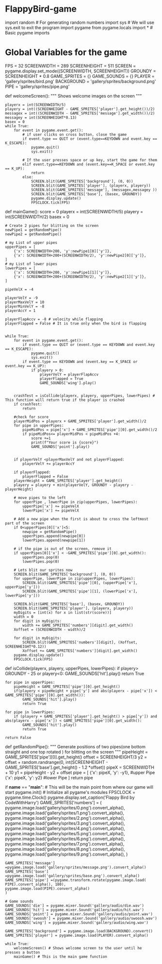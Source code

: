 # FlappyBird-game
import random # For generating random numbers
import sys # We will use sys.exit to exit the program
import pygame
from pygame.locals import * # Basic pygame imports

# Global Variables for the game
FPS = 32
SCREENWIDTH = 289
SCREENHEIGHT = 511
SCREEN = pygame.display.set_mode((SCREENWIDTH, SCREENHEIGHT))
GROUNDY = SCREENHEIGHT * 0.8
GAME_SPRITES = {}
GAME_SOUNDS = {}
PLAYER = 'gallery/sprites/bird.png'
BACKGROUND = 'gallery/sprites/background.png'
PIPE = 'gallery/sprites/pipe.png'

def welcomeScreen():
    """
    Shows welcome images on the screen
    """

    playerx = int(SCREENWIDTH/5)
    playery = int((SCREENHEIGHT - GAME_SPRITES['player'].get_height())/2)
    messagex = int((SCREENWIDTH - GAME_SPRITES['message'].get_width())/2)
    messagey = int(SCREENHEIGHT*0.13)
    basex = 0
    while True:
        for event in pygame.event.get():
            # if user clicks on cross button, close the game
            if event.type == QUIT or (event.type==KEYDOWN and event.key == K_ESCAPE):
                pygame.quit()
                sys.exit()

            # If the user presses space or up key, start the game for them
            elif event.type==KEYDOWN and (event.key==K_SPACE or event.key == K_UP):
                return
            else:
                SCREEN.blit(GAME_SPRITES['background'], (0, 0))    
                SCREEN.blit(GAME_SPRITES['player'], (playerx, playery))    
                SCREEN.blit(GAME_SPRITES['message'], (messagex,messagey ))    
                SCREEN.blit(GAME_SPRITES['base'], (basex, GROUNDY))    
                pygame.display.update()
                FPSCLOCK.tick(FPS)

def mainGame():
    score = 0
    playerx = int(SCREENWIDTH/5)
    playery = int(SCREENWIDTH/2)
    basex = 0

    # Create 2 pipes for blitting on the screen
    newPipe1 = getRandomPipe()
    newPipe2 = getRandomPipe()

    # my List of upper pipes
    upperPipes = [
        {'x': SCREENWIDTH+200, 'y':newPipe1[0]['y']},
        {'x': SCREENWIDTH+200+(SCREENWIDTH/2), 'y':newPipe2[0]['y']},
    ]
    # my List of lower pipes
    lowerPipes = [
        {'x': SCREENWIDTH+200, 'y':newPipe1[1]['y']},
        {'x': SCREENWIDTH+200+(SCREENWIDTH/2), 'y':newPipe2[1]['y']},
    ]

    pipeVelX = -4

    playerVelY = -9
    playerMaxVelY = 10
    playerMinVelY = -8
    playerAccY = 1

    playerFlapAccv = -8 # velocity while flapping
    playerFlapped = False # It is true only when the bird is flapping


    while True:
        for event in pygame.event.get():
            if event.type == QUIT or (event.type == KEYDOWN and event.key == K_ESCAPE):
                pygame.quit()
                sys.exit()
            if event.type == KEYDOWN and (event.key == K_SPACE or event.key == K_UP):
                if playery > 0:
                    playerVelY = playerFlapAccv
                    playerFlapped = True
                    GAME_SOUNDS['wing'].play()


        crashTest = isCollide(playerx, playery, upperPipes, lowerPipes) # This function will return true if the player is crashed
        if crashTest:
            return     

        #check for score
        playerMidPos = playerx + GAME_SPRITES['player'].get_width()/2
        for pipe in upperPipes:
            pipeMidPos = pipe['x'] + GAME_SPRITES['pipe'][0].get_width()/2
            if pipeMidPos<= playerMidPos < pipeMidPos +4:
                score +=1
                print(f"Your score is {score}") 
                GAME_SOUNDS['point'].play()


        if playerVelY <playerMaxVelY and not playerFlapped:
            playerVelY += playerAccY

        if playerFlapped:
            playerFlapped = False            
        playerHeight = GAME_SPRITES['player'].get_height()
        playery = playery + min(playerVelY, GROUNDY - playery - playerHeight)

        # move pipes to the left
        for upperPipe , lowerPipe in zip(upperPipes, lowerPipes):
            upperPipe['x'] += pipeVelX
            lowerPipe['x'] += pipeVelX

        # Add a new pipe when the first is about to cross the leftmost part of the screen
        if 0<upperPipes[0]['x']<5:
            newpipe = getRandomPipe()
            upperPipes.append(newpipe[0])
            lowerPipes.append(newpipe[1])

        # if the pipe is out of the screen, remove it
        if upperPipes[0]['x'] < -GAME_SPRITES['pipe'][0].get_width():
            upperPipes.pop(0)
            lowerPipes.pop(0)
        
        # Lets blit our sprites now
        SCREEN.blit(GAME_SPRITES['background'], (0, 0))
        for upperPipe, lowerPipe in zip(upperPipes, lowerPipes):
            SCREEN.blit(GAME_SPRITES['pipe'][0], (upperPipe['x'], upperPipe['y']))
            SCREEN.blit(GAME_SPRITES['pipe'][1], (lowerPipe['x'], lowerPipe['y']))

        SCREEN.blit(GAME_SPRITES['base'], (basex, GROUNDY))
        SCREEN.blit(GAME_SPRITES['player'], (playerx, playery))
        myDigits = [int(x) for x in list(str(score))]
        width = 0
        for digit in myDigits:
            width += GAME_SPRITES['numbers'][digit].get_width()
        Xoffset = (SCREENWIDTH - width)/2

        for digit in myDigits:
            SCREEN.blit(GAME_SPRITES['numbers'][digit], (Xoffset, SCREENHEIGHT*0.12))
            Xoffset += GAME_SPRITES['numbers'][digit].get_width()
        pygame.display.update()
        FPSCLOCK.tick(FPS)

def isCollide(playerx, playery, upperPipes, lowerPipes):
    if playery> GROUNDY - 25  or playery<0:
        GAME_SOUNDS['hit'].play()
        return True
    
    for pipe in upperPipes:
        pipeHeight = GAME_SPRITES['pipe'][0].get_height()
        if(playery < pipeHeight + pipe['y'] and abs(playerx - pipe['x']) < GAME_SPRITES['pipe'][0].get_width()):
            GAME_SOUNDS['hit'].play()
            return True

    for pipe in lowerPipes:
        if (playery + GAME_SPRITES['player'].get_height() > pipe['y']) and abs(playerx - pipe['x']) < GAME_SPRITES['pipe'][0].get_width():
            GAME_SOUNDS['hit'].play()
            return True

    return False

def getRandomPipe():
    """
    Generate positions of two pipes(one bottom straight and one top rotated ) for blitting on the screen
    """
    pipeHeight = GAME_SPRITES['pipe'][0].get_height()
    offset = SCREENHEIGHT/3
    y2 = offset + random.randrange(0, int(SCREENHEIGHT - GAME_SPRITES['base'].get_height()  - 1.2 *offset))
    pipeX = SCREENWIDTH + 10
    y1 = pipeHeight - y2 + offset
    pipe = [
        {'x': pipeX, 'y': -y1}, #upper Pipe
        {'x': pipeX, 'y': y2} #lower Pipe
    ]
    return pipe






if __name__ == "__main__":
    # This will be the main point from where our game will start
    pygame.init() # Initialize all pygame's modules
    FPSCLOCK = pygame.time.Clock()
    pygame.display.set_caption('Flappy Bird by CodeWithHarry')
    GAME_SPRITES['numbers'] = ( 
        pygame.image.load('gallery/sprites/0.png').convert_alpha(),
        pygame.image.load('gallery/sprites/1.png').convert_alpha(),
        pygame.image.load('gallery/sprites/2.png').convert_alpha(),
        pygame.image.load('gallery/sprites/3.png').convert_alpha(),
        pygame.image.load('gallery/sprites/4.png').convert_alpha(),
        pygame.image.load('gallery/sprites/5.png').convert_alpha(),
        pygame.image.load('gallery/sprites/6.png').convert_alpha(),
        pygame.image.load('gallery/sprites/7.png').convert_alpha(),
        pygame.image.load('gallery/sprites/8.png').convert_alpha(),
        pygame.image.load('gallery/sprites/9.png').convert_alpha(),
    )

    GAME_SPRITES['message'] =pygame.image.load('gallery/sprites/message.png').convert_alpha()
    GAME_SPRITES['base'] =pygame.image.load('gallery/sprites/base.png').convert_alpha()
    GAME_SPRITES['pipe'] =(pygame.transform.rotate(pygame.image.load( PIPE).convert_alpha(), 180), 
    pygame.image.load(PIPE).convert_alpha()
    )

    # Game sounds
    GAME_SOUNDS['die'] = pygame.mixer.Sound('gallery/audio/die.wav')
    GAME_SOUNDS['hit'] = pygame.mixer.Sound('gallery/audio/hit.wav')
    GAME_SOUNDS['point'] = pygame.mixer.Sound('gallery/audio/point.wav')
    GAME_SOUNDS['swoosh'] = pygame.mixer.Sound('gallery/audio/swoosh.wav')
    GAME_SOUNDS['wing'] = pygame.mixer.Sound('gallery/audio/wing.wav')

    GAME_SPRITES['background'] = pygame.image.load(BACKGROUND).convert()
    GAME_SPRITES['player'] = pygame.image.load(PLAYER).convert_alpha()

    while True:
        welcomeScreen() # Shows welcome screen to the user until he presses a button
        mainGame() # This is the main game function 
